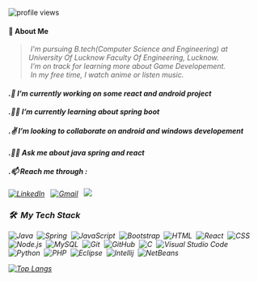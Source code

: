 
<!--
**snippy066/snippy066** is a ✨ _special_ ✨ repository because its `README.md` (this file) appears on your GitHub profile.

Here are some ideas to get you started:

### 🔭 I’m currently working on some react and android project
###🌱 I’m currently learning about spring boot
- 👯 I’m looking to collaborate on ...
- 🤔 I’m looking for help with ...
###💬 Ask me about 
- 📫 How to reach me: ...
- 😄 Pronouns: ...
- ⚡ Fun fact: ...
-->


<p align="left"> <img src="https://komarev.com/ghpvc/?username=snippy066&label=Profile%20views&color=2eb37e&style=flat" alt="profile views" /> </p>

#### 🤖&nbsp;About Me

>&nbsp;<i>I'm pursuing B.tech(Computer Science and Engineering) at University Of Lucknow Faculty Of Engineering, Lucknow.\
>&nbsp;<i>I'm on track for learning more about Game Developement.\
>&nbsp;<i>In my free time, I watch anime or listen music.</i>



#### .🧡 I’m currently working on some react and android project
#### .🐱‍🚀 I’m currently learning about spring boot
#### .✌  I’m looking to collaborate on android and windows developement  
#### .🐱‍👤 Ask me about java spring and react 




<!-- 📄 &nbsp;You can check my [Resume](https://drive.google.com/file/d/1afbv800g3TX2AakstNGqxsSqJV5sE38S/view?usp=sharing) for more details about work experience. -->

#### .📫 Reach me through : 
<a href="https://www.linkedin.com/in/priyanka-thakur-0b5853175/"><img alt="LinkedIn" src="https://img.shields.io/badge/linkedin%20-%230077B5.svg?&style=flat&logo=linkedin&logoColor=white"/></a> &nbsp;
<a href="mailto:priyankathakur221206@gmail.com"><img alt="Gmail" src="https://img.shields.io/badge/Gmail-D14836?style=flat&logo=gmail&logoColor=white" /></a> &nbsp;
<a href="https://instagram.com/snippy066"><img src="https://img.shields.io/badge/-@snippy066-E4405F?style=flat&logo=Instagram&logoColor=white"/></a> &nbsp;

### 🛠 &nbsp;My Tech Stack

![Java](https://img.shields.io/badge/-Java-05122A?style=flat&logo=Java&logoColor=FFA518)&nbsp;
![Spring](https://img.shields.io/badge/-Spring-05122A?&logo=Spring)&nbsp;
![JavaScript](https://img.shields.io/badge/-JavaScript-05122A?style=flat&logo=javascript)&nbsp;
![Bootstrap](https://img.shields.io/badge/-Bootstrap-05122A?style=flat&logo=bootstrap&logoColor=563D7C)&nbsp;
![HTML](https://img.shields.io/badge/-HTML-05122A?style=flat&logo=HTML5)&nbsp;
![React](https://img.shields.io/badge/-React-05122A?&logo=React)&nbsp;
![CSS](https://img.shields.io/badge/-CSS-05122A?style=flat&logo=CSS3&logoColor=1572B6)&nbsp;
![Node.js](https://img.shields.io/badge/-Node.js-05122A?&logo=node.js)&nbsp;
![MySQL](https://img.shields.io/badge/mysql-%2305122A.svg?style=flae&logo=mysql&logoColor=white)&nbsp;
![Git](https://img.shields.io/badge/-Git-05122A?style=flat&logo=git)&nbsp;
![GitHub](https://img.shields.io/badge/-GitHub-05122A?style=flat&logo=github)&nbsp;
![C](https://img.shields.io/badge/-C-05122A?style=flat&logo=C&logoColor=A8B9CC)&nbsp;
![Visual Studio Code](https://img.shields.io/badge/-Visual%20Studio%20Code-05122A?style=flat&logo=visual-studio-code&logoColor=007ACC)&nbsp;
![Python](https://img.shields.io/badge/-Python-05122A?style=flat&logo=python)&nbsp;
![PHP](https://img.shields.io/badge/php-%2305122A.svg?style=flat&logo=php&logoColor=white)&nbsp;
![Eclipse](https://img.shields.io/badge/-Eclipse-05122A?style=flat&logo=eclipse-ide&logoColor=2C2255)&nbsp;
![Intellij](https://img.shields.io/badge/-Intellij-05122A?style=flat&logo=Intellij-ide&logoColor=2C2255)&nbsp;
![NetBeans](https://img.shields.io/badge/-NetBeans-05122A?style=flat&logo=NetBeans-ide&logoColor=2C2255)&nbsp;


<!-- ![snippy's GitHub stats](https://github-readme-stats.vercel.app/api?username=snippy066&show_icons=true&theme=onedark) -->
[![Top Langs](https://github-readme-stats.vercel.app/api/top-langs/?username=snippy066&layout=compact&theme=onedark)](https://github.com/snippy066/github-readme-stats)
